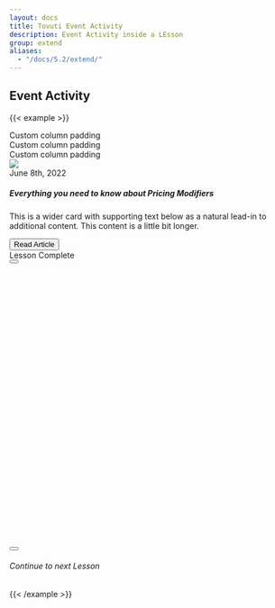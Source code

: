 ```yaml
---
layout: docs
title: Tovuti Event Activity
description: Event Activity inside a LEsson
group: extend
aliases:
  - "/docs/5.2/extend/"
---
```




## Event Activity

<!-- markdownlint-disable -->
{{< example >}}
<div class="container text-center p-0">
  <div class="row g-2">
    <div class="col-12">
      <div class="p-3 bg-light border rounded shadow-sm">Custom column padding</div>
    </div>
    <div class="col-8">
      <div class="p-3 bg-light border rounded shadow-sm">Custom column padding</div>
    </div>
    <div class="col-4">
      <div class="p-3 bg-light border rounded shadow-sm">Custom column padding</div>
    </div>
    <div class="col-8">
      <div class="border rounded shadow-sm p-0 h-100">
                <div class="card border border-0 rounded h-100">
                      <div class="row g-0 h-100 overflow-hidden">
                              <div class="col-md-4 border border-0 position-relative">
                                <img src="/docs/5.2/assets/img/tovuti/pricing-modifiers/img/illustration.jpg" class="border border-0 object-fit-cover img-fluid h-100 rounded-start border-end">
                                <div class="position-absolute bottom-0 start-0 bg-light p-2">June 8th, 2022</div>
                              </div>
                              <div class="col-md-8">
                                <div class="card-body">
                                  <h5 class="card-title">Everything you need to know about Pricing Modifiers</h5>
                                  <p class="card-text">This is a wider card with supporting text below as a natural lead-in to additional content. This content is a little bit longer.</p>
                                  <button type="button" class="btn btn-outline-dark d-flex gap-2 justify-content-center align-items-center"><i class="fa fa-arrow-right"></i>Read Article</button>
                                </div>
                              </div>
                      </div>
              </div>
      </div>
    </div>
    <div class="col-4">
      <div class="d-flex bg-light flex-column p-0 border rounded shadow-sm">
        <div class="d-flex align-items-center justify-content-center gap-2 p-3 border-bottom text-success">
          <i class="fa-solid fa-circle-check"></i><span>Lesson Complete</span>
        </div>
        <div class="d-flex align-items-center justify-content-center p-3 gap-4">
          <button type="button" class="btn btn-success"><i class="fa-solid fa-circle-check"></i></button>
            <div class="next-lesson-cover rounded object-fit-cover" style="background-image: url(/docs/5.2/assets/img/tovuti/pricing-modifiers/img/illustration.jpg); min-width:140px; min-height:140px; max-width: 100%; max-height: 100%; width: 100%; height:auto; aspect-ratio: 1 / 1; background-position: 50% 50%;"></div>
          <button type="button" class="btn btn-dark"><i class="fa-solid fa-unlock"></i></button>
        </div>
        <div class="d-flex align-items-center justify-content-center p-3 border-top gap-2">
          <a class="d-flex align-items-center justify-content-center gap-2 text-decoration-none"><i class="fa-solid fa-forward"></i> <h6 class="my-0">Continue to next Lesson</h6></a>
        </div>
      </div>
    </div>
  </div>
</div>
{{< /example >}}


<!-- markdownlint-restore -->
